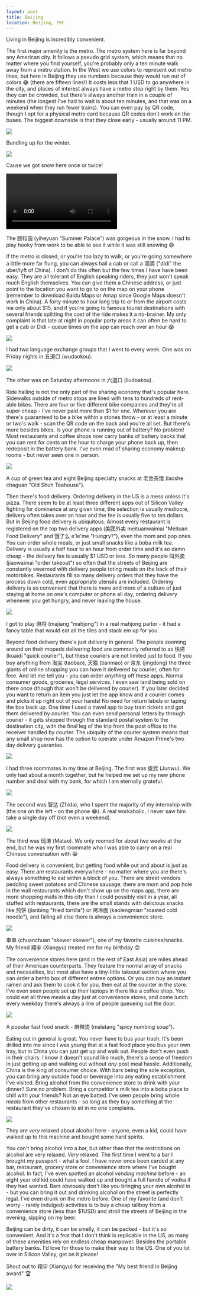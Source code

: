 ```yaml
---
layout: post
title: Beijing
location: Beijing, PRC
---
```


Living in Beijing is incredibly convenient.

The first major amenity is the metro. The metro system here is far beyond any American city. It follows a pseudo grid system, which means that no matter where you find yourself, you're probably only a ten minute walk away from a metro station. In the West we use colors to represent out metro lines, but here in Beijing they use numbers because they would run out of colors 😂 (there are fifteen lines!) It costs less that 1 USD to go anywhere in the city, and places of interest always have a metro stop right by them. Yes they can be crowded, but there's always another train in a couple of minutes (the longest I've had to wait is about ten minutes, and that was on a weekend when they run fewer trains). You can even pay by QR code, though I opt for a physical metro card because QR codes don't work on the buses. The biggest downside is that they close early - usually around 11 PM.

<div class="post-image post-image--split">
  <div class="split-image-group split-image-group--left">
    <img src="/assets/beijing/bundled-up.jpg" />
    <p class="post-image-caption">
	  Bundling up for the winter.
    </p>
  </div>
  <div class="split-image-group split-image-group--right">
    <img src="/assets/beijing/snow.jpg" />
    <p class="post-image-caption">
	  Cause we got snow here once or twice!
    </p>
  </div>
</div>

<div class="post-image">
  <video controls loop>
    <source src="/assets/beijing/yiheyuan-snow.mp4" type="video/mp4">
	Your browser does not support the video tag 😭
  </video>
  <p class="post-image-caption">The 颐和园 (yiheyuan "Summer Palace") was gorgeous in the snow. I had to play hooky from work to be able to see it while it was still snowing 😅</p>
</div>


If the metro _is_ closed, or you're too lazy to walk, or you're going somewhere a little more far flung, you can always hail a cab or call a 滴滴 ("didi" the uber/lyft of China). I don't do this often but the few times I have have been easy. They are all tolerant of English speaking riders, they just won't speak much English themselves. You can give them a Chinese address, or just point to the location you want to go to on the map on your phone (remember to download Baidu Maps or Amap since Google Maps doesn't work in China). A forty minute to hour long trip to or from the airport costs me only about $15, and if you're going to famous tourist destinations with several friends splitting the cost of the ride makes it a no-brainer. My only complaint is that late at night in popular party areas it can often be hard to get a cab or Didi - queue times on the app can reach over an hour 😱

<div class="post-image post-image--split">
  <div class="split-image-group split-image-group--left">
    <img src="/assets/beijing/gutenzone-chinese-corner.jpg" />
    <p class="post-image-caption">
	  I had two language exchange groups that I went to every week. One was on Friday nights in 五道口 (wudaokou).
    </p>
  </div>
  <div class="split-image-group split-image-group--right">
    <img src="/assets/beijing/liudaokou-chinese-corner.jpg" />
    <p class="post-image-caption">
	  The other was on Saturday afternoons in 六道口 (liudoakou).
    </p>
  </div>
</div>

Ride hailing is not the only part of the sharing economy that's popular here. Sidewalks outside of metro stops are lined with tens to hundreds of rent-able bikes. There are four or five different bike companies and they're all super cheap - I've never paid more than $1 for one. Wherever you are there's guaranteed to be a bike within a stones throw - or at least a minute or two's walk - scan the QR code on the back and you're all set. But there's more besides bikes. Is your phone is running out of battery? No problem! Most restaurants and coffee shops now carry banks of battery backs that you can rent for cents on the hour to charge your phone back up, then redeposit in the battery bank. I've even read of sharing economy makeup rooms - but never seen one in person.

<div class="post-image">
  <img src="/assets/beijing/laoshe.jpg" />
  <p class="post-image-caption">A cup of green tea and eight Beijing specialty snacks at 老舍茶馆 (laoshe chaguan "Old Shuh Teahouse").</p>
</div>

Then there's food delivery. Ordering delivery in the US is a mess unless it's pizza. There seem to be at least three different apps out of Silicon Valley fighting for dominance at any given time, the selection is usually mediocre, delivery often takes over an hour and the fee is usually five to ten dollars. But in Beijing food delivery is ubiquitous. Almost every restaurant is registered on the top two delivery apps (美团外卖 meituanwaimai "Meituan Food Delivery" and 饿了么 e'le'me "Hungry?"), even the mom and pop ones. You can order whole meals, or just small snacks like a boba milk tea. Delivery is usually a half hour to an hour from order time and it's so damn cheap - the delivery fee is usually $1 USD or less. So many people 叫外卖 (jiaowaimai "order takeout") so often that the streets of Beijing are constantly swarmed with delivery people toting meals on the back of their motorbikes. Restaurants fill so many delivery orders that they have the process down cold, even appropriate utensils are included. Ordering delivery is so convenient that there is more and more of a culture of just staying at home on one's computer or phone all day, ordering delivery whenever you get hungry, and never leaving the house.

<div class="post-image">
  <img src="/assets/beijing/majiang.jpg" />
  <p class="post-image-caption">I got to play 麻将 (majiang "mahjong") in a real mahjong parlor - it had a fancy table that would eat all the tiles and stack em up for you.</p>
</div>

Beyond food delivery there's just delivery in general. The people zooming around on their mopeds delivering food are commonly referred to as 快递 (kuaidi "quick courier"), but these couriers are not limited just to food. If you buy anything from 淘宝 (taobao), 天猫 (tianmao) or 京东 (jingdong) the three giants of online shopping you can have it delivered by courier, often for free. And let me tell you - you can order *anything* off these apps. Normal consumer goods, groceries, legal services, I even saw land being sold on there once (though that won't be delivered by courier). If you later decided you want to return an item you just let the app know and a courier comes and picks it up right out of your hands! No need for return labels or taping the box back up. One time I used a travel app to buy train tickets and got them delivered by courier. You can even send personal letters by through courier - it gets shipped through the standard postal system to the destination city, with the final leg of the trip from the post office to the receiver handled by courier. The ubiquity of the courier system means that any small shop now has the option to operate under Amazon Prime's two day delivery guarantee.

<div class="post-image">
  <img src="/assets/beijing/junwu.jpg" />
  <p class="post-image-caption">I had three roommates in my time at Beijing. The first was 俊武 (Junwu). We only had about a month together, but he helped me set up my new phone number and deal with my bank, for which I am eternally grateful.</p>
</div>
<div class="post-image">
  <img src="/assets/beijing/zhida.jpg" />
  <p class="post-image-caption">The second was 智达 (Zhida), who I spent the majority of my internship with (the one on the left - on the phone 😂). A real workaholic, I never saw him take a single day off (not even a weekend).</p>
</div>
<div class="post-image">
  <img src="/assets/beijing/matao.jpg" />
  <p class="post-image-caption">The third was 玛涛 (Matao). We only roomed for about two weeks at the end, but he was my first roommate who I was able to carry on a real Chinese conversation with 😁</p>
</div>

Food delivery is convenient, but getting food while out and about is just as easy. There are restaurants everywhere - no matter where you are there's always something to eat within a block of you. There are street vendors peddling sweet potatoes and Chinese sausage, there are mom and pop hole in the wall restaurants which don't show up on the maps app, there are more shopping malls in this city than I could possibly visit in a year, all stuffed with restaurants, there are the small stands with delicious snacks like 煎饼 (jianbing "fried tortilla") or 烤冷面 (kaolengmian "roasted cold noodle"), and failing all else there is always a convenience store.

<div class="post-image">
  <img src="/assets/beijing/chuanchuan.jpg" />
  <p class="post-image-caption">串串 (chuanchuan "skewer skewer"), one of my favorite cuisines/snacks. My friend 翔宇 (Xiangyu) treated me for my birthday 😊</p>
</div>

The convenience stores here (and in the rest of East Asia) are miles ahead of their American counterparts. They feature the normal array of snacks and necessities, but most also have a tiny-little takeout section where you can order a bento box of different entree options. Or you can buy an instant ramen and ask them to cook it for you, then eat at the counter in the store. I've even seen people set up their laptops in there like a coffee shop. You could eat all three meals a day just at convenience stores, and come lunch every weekday there's always a line of people queueing out the door.

<div class="post-image">
  <img src="/assets/beijing/malatang.jpg" />
  <p class="post-image-caption">A popular fast food snack - 麻辣烫 (malatang "spicy numbing soup").</p>
</div>

Eating out in general is great. You never have to bus your trash. It's been drilled into me since I was young that at a fast food place you bus your own tray, but in China you can just get up and walk out. People don't even push in their chairs. I know it doesn't sound like much, there's a sense of freedom in just getting up and walking out without *any* post meal hassle. Additionally, China is the king of consumer choice. With bars being the sole exception, you can bring any outside food or beverage into any eating establishment I've visited. Bring alcohol from the convenience store to drink with your dinner? Sure no problem. Bring a competitor's milk tea into a boba place to chill with your friends? Not an eye batted. I've seen people bring whole *meals* from other restaurants - so long as they buy something at the restaurant they've chosen to sit in no one complains.

<div class="post-image">
  <img src="/assets/beijing/alcohol-vending-machine.jpg" />
  <p class="post-image-caption">They are <i>very</i> relaxed about alcohol here - anyone, even a kid, could have walked up to this machine and bought some hard spirits.</p>
</div>

You can't bring alcohol _into_ a bar, but other than that the restrictions on alcohol are very relaxed. _Very_ relaxed. The first time I went to a bar I brought my passport - what a fool. I have never once been carded at any bar, restaurant, grocery store or convenience store where I've bought alcohol. In fact, I've even spotted an alcohol _vending machine_ before - an eight year old kid could have walked up and bought a full handle of vodka if they had wanted. Bars obviously don't like you bringing your own alcohol in - but you can bring it out and drinking alcohol on the street is perfectly legal. I've even drunk on the metro before. One of my favorite (and don't worry - rarely indulged) activities is to buy a cheap tallboy from a convenience store (less than $1USD) and stroll the streets of Beijing in the evening, sipping on my beer.

Beijing can be dirty, it can be smelly, it can be packed - but it's so convenient. And it's a feat that I don't think is replicable in the US, as many of these amenities rely on endless cheap manpower. Besides the portable battery banks. I'd love for those to make their way to the US. One of you lot over in Silicon Valley, get on it please!

Shout out to 翔宇 (Xiangyu) for receiving the "My best friend in Beijing award" 🏆

<div class="post-image">
  <img src="/assets/beijing/xiangyu.jpg" />
</div>
